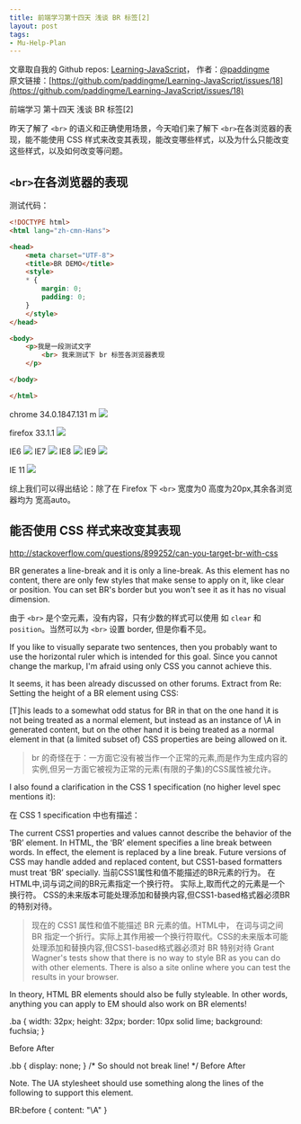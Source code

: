```yaml
---
title: 前端学习第十四天 浅谈 BR 标签[2]
layout: post
tags:
- Mu-Help-Plan
---
```



 文章取自我的 Github  repos: [Learning-JavaScript](https://github.com/paddingme/Learning-JavaScript)， 作者：[@paddingme](http://padding.me/about.html)    
原文链接：[https://github.com/paddingme/Learning-JavaScript/issues/18](https://github.com/paddingme/Learning-JavaScript/issues/18)

前端学习 第十四天 浅谈 BR 标签[2]

昨天了解了 `<br>` 的语义和正确使用场景，今天咱们来了解下  `<br>`在各浏览器的表现，能不能使用 CSS 样式来改变其表现，能改变哪些样式，以及为什么只能改变这些样式，以及如何改变等问题。

## `<br>`在各浏览器的表现

测试代码：
```html
<!DOCTYPE html>
<html lang="zh-cmn-Hans">

<head>
    <meta charset="UTF-8">
    <title>BR DEMO</title>
    <style>
    * {
        margin: 0;
        padding: 0;
    }
    </style>
</head>

<body>
    <p>我是一段测试文字
        <br> 我来测试下 br 标签各浏览器表现
    </p>

</body>

</html>

```

chrome 34.0.1847.131 m
![](http://paddingme.qiniudn.com/chrome.PNG)

firefox 33.1.1
![](http://paddingme.qiniudn.com/firefox.PNG)

IE6
![](http://paddingme.qiniudn.com/IE6.PNG)
IE7
![](http://paddingme.qiniudn.com/ie7.PNG)
IE8
![](http://paddingme.qiniudn.com/ie8.PNG)
IE9 
![](http://paddingme.qiniudn.com/IE9.PNG)

IE 11
![](http://paddingme.qiniudn.com/ie11.PNG)

综上我们可以得出结论：除了在 Firefox 下 `<br>` 宽度为0 高度为20px,其余各浏览器均为 宽高auto。

## 能否使用 CSS 样式来改变其表现

http://stackoverflow.com/questions/899252/can-you-target-br-with-css

BR generates a line-break and it is only a line-break. As this element has no content, there are only few styles that make sense to apply on it, like clear or position. You can set BR's border but you won't see it as it has no visual dimension.

由于 `<br>` 是个空元素，没有内容，只有少数的样式可以使用 如 `clear` 和`position`。当然可以为 `<br>` 设置 border, 但是你看不见。

If you like to visually separate two sentences, then you probably want to use the horizontal ruler which is intended for this goal. Since you cannot change the markup, I'm afraid using only CSS you cannot achieve this.

It seems, it has been already discussed on other forums. Extract from Re: Setting the height of a BR element using CSS:

[T]his leads to a somewhat odd status for BR in that on the one hand it is not being treated as a normal element, but instead as an instance of \A in generated content, but on the other hand it is being treated as a normal element in that (a limited subset of) CSS properties are being allowed on it.

>br  的奇怪在于：一方面它没有被当作一个正常的元素,而是作为生成内容的实例,但另一方面它被视为正常的元素(有限的子集)的CSS属性被允许。

I also found a clarification in the CSS 1 specification (no higher level spec mentions it):

在 CSS 1 specification 中也有描述：


The current CSS1 properties and values cannot describe the behavior of the ‘BR’ element. In HTML, the ‘BR’ element specifies a line break between words. In effect, the element is replaced by a line break. Future versions of CSS may handle added and replaced content, but CSS1-based formatters must treat ‘BR’ specially.
当前CSS1属性和值不能描述的BR元素的行为。 在HTML中,词与词之间的BR元素指定一个换行符。 实际上,取而代之的元素是一个换行符。 CSS的未来版本可能处理添加和替换内容,但CSS1-based格式器必须BR的特别对待。 
> 现在的 CSS1 属性和值不能描述 BR 元素的值。HTML中， 在词与词之间 BR 指定一个折行。实际上其作用被一个换行符取代。CSS的未来版本可能处理添加和替换内容,但CSS1-based格式器必须对 BR 特别对待
Grant Wagner's tests show that there is no way to style BR as you can do with other elements. There is also a site online where you can test the results in your browser.


In theory, HTML BR elements should also be fully styleable. In other words, anything you can apply to EM should also work on BR elements!

.ba { width: 32px; height: 32px; border: 10px solid lime; background: fuchsia; }

Before
After

.bb { display: none; } /* So should not break line! */
Before After

Note. The UA stylesheet should use something along the lines of the following to support this element.

   BR:before { content: "\A" }
